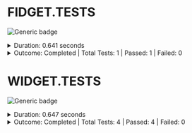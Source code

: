 
# FIDGET.TESTS

![Generic badge](https://img.shields.io/badge/1/1-PASSED-brightgreen.svg)
<details>
  <summary>Duration: 0.641 seconds</summary>
  <table>
    <tr>
      <th>Start:</th>
      <td><code>2024-02-20 19:39:53.823 UTC</code></td>
    </tr>
    <tr>
      <th>Creation:</th>
      <td><code>2024-02-20 19:39:54.459 UTC</code></td>
    </tr>
    <tr>
      <th>Queuing:</th>
      <td><code>2024-02-20 19:39:54.459 UTC</code></td>
    </tr>
    <tr>
      <th>Finish:</th>
      <td><code>2024-02-20 19:39:54.464 UTC</code></td>
    </tr>
    <tr>
      <th>Duration:</th>
      <td><code>0.641 seconds</code></td>
    </tr>
  </table>
</details>
<details>
  <summary>Outcome: Completed | Total Tests: 1 | Passed: 1 | Failed: 0</summary>
  <table>
    <tr>
      <th>Total:</th>
      <td>1</td>
    </tr>
    <tr>
      <th>Executed:</th>
      <td>1</td>
    </tr>
    <tr>
      <th>Passed:</th>
      <td>1</td>
    </tr>
    <tr>
      <th>Failed:</th>
      <td>0</td>
    </tr>
  </table>
</details>


# WIDGET.TESTS

![Generic badge](https://img.shields.io/badge/4/4-PASSED-brightgreen.svg)
<details>
  <summary>Duration: 0.647 seconds</summary>
  <table>
    <tr>
      <th>Start:</th>
      <td><code>2024-02-20 20:03:53.916 UTC</code></td>
    </tr>
    <tr>
      <th>Creation:</th>
      <td><code>2024-02-20 20:03:54.559 UTC</code></td>
    </tr>
    <tr>
      <th>Queuing:</th>
      <td><code>2024-02-20 20:03:54.559 UTC</code></td>
    </tr>
    <tr>
      <th>Finish:</th>
      <td><code>2024-02-20 20:03:54.563 UTC</code></td>
    </tr>
    <tr>
      <th>Duration:</th>
      <td><code>0.647 seconds</code></td>
    </tr>
  </table>
</details>
<details>
  <summary>Outcome: Completed | Total Tests: 4 | Passed: 4 | Failed: 0</summary>
  <table>
    <tr>
      <th>Total:</th>
      <td>4</td>
    </tr>
    <tr>
      <th>Executed:</th>
      <td>4</td>
    </tr>
    <tr>
      <th>Passed:</th>
      <td>4</td>
    </tr>
    <tr>
      <th>Failed:</th>
      <td>0</td>
    </tr>
  </table>
</details>
